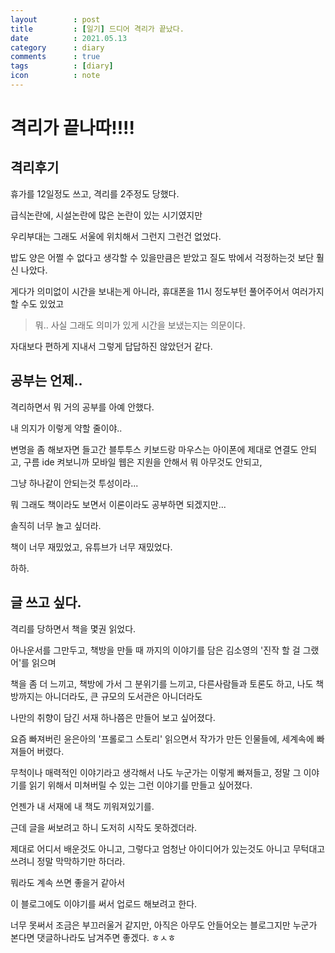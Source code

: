 ```yaml
---
layout        : post
title         : [일기] 드디어 격리가 끝났다.
date          : 2021.05.13
category      : diary
comments      : true
tags          : [diary]
icon          : note
---
```


# 격리가 끝나따!!!!

## 격리후기

휴가를 12일정도 쓰고, 격리를 2주정도 당했다.

급식논란에, 시설논란에 많은 논란이 있는 시기였지만

우리부대는 그래도 서울에 위치해서 그런지 그런건 없었다.

밥도 양은 어쩔 수 없다고 생각할 수 있을만큼은 받았고
질도 밖에서 걱정하는것 보단 훨신 나았다.

게다가 의미없이 시간을 보내는게 아니라, 휴대폰을 11시 정도부턴 풀어주어서
여러가지 할 수도 있었고

> 뭐.. 사실 그래도 의미가 있게 시간을 보냈는지는 의문이다.

자대보다 편하게 지내서 그렇게 답답하진 않았던거 같다.

## 공부는 언제..

격리하면서 뭐 거의 공부를 아예 안했다.

내 의지가 이렇게 약할 줄이야..

변명을 좀 해보자면
들고간 블투투스 키보드랑 마우스는 아이폰에 제대로 연결도 안되고,
구름 ide 켜보니까 모바일 웹은 지원을 안해서 뭐 아무것도 안되고,

그냥 하나같이 안되는것 투성이라... 

뭐 그래도 책이라도 보면서 이론이라도 공부하면 되겠지만...

솔직히 너무 놀고 싶더라.

책이 너무 재밌었고, 유튜브가 너무 재밌었다.

하하.


## 글 쓰고 싶다.

격리를 당하면서 책을 몇권 읽었다.

아나운서를 그만두고, 책방을 만들 때 까지의 이야기를 담은 
김소영의 '진작 할 걸 그랬어'를 읽으며

책을 좀 더 느끼고, 책방에 가서 그 분위기를 느끼고,
다른사람들과 토론도 하고, 나도 책방까지는 아니더라도, 
큰 규모의 도서관은 아니더라도

나만의 취향이 담긴 서재 하나쯤은 만들어 보고 싶어졌다.


요즘 빠져버린 윤은아의 '프롤로그 스토리' 
읽으면서 작가가 만든 인물들에, 세계속에 빠져들어 버렸다.

무척이나 매력적인 이야기라고 생각해서
나도 누군가는 이렇게 빠져들고, 정말 그 이야기를 읽기 위해서
미쳐버릴 수 있는 그런 이야기를 만들고 싶어졌다.

언젠가 내 서재에 내 책도 끼워져있기를.

근데 글을 써보려고 하니 도저히 시작도 못하겠더라.

제대로 어디서 배운것도 아니고, 그렇다고 엄청난 아이디어가 있는것도 아니고
무턱대고 쓰려니 정말 막막하기만 하더라.

뭐라도 계속 쓰면 좋을거 같아서

이 블로그에도 이야기를 써서 업로드 해보려고 한다.

너무 못써서 조금은 부끄러울거 같지만, 아직은 아무도 안들어오는 블로그지만
누군가 본다면 댓글하나라도 남겨주면 좋겠다. ㅎㅅㅎ




